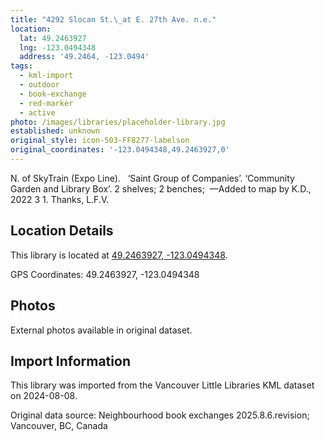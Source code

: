 ```yaml
---
title: "4292 Slocan St.\_at E. 27th Ave. n.e."
location:
  lat: 49.2463927
  lng: -123.0494348
  address: '49.2464, -123.0494'
tags:
  - kml-import
  - outdoor
  - book-exchange
  - red-marker
  - active
photo: /images/libraries/placeholder-library.jpg
established: unknown
original_style: icon-503-FF8277-labelson
original_coordinates: '-123.0494348,49.2463927,0'
---
```

N. of SkyTrain (Expo Line).   
‘Saint Group of Companies’.
 ‘Community Garden and Library Box’.
2 shelves; 2 benches; 
—Added to map by K.D., 2022 3 1. Thanks, L.F.V.  

## Location Details

This library is located at [49.2463927, -123.0494348](https://www.google.com/maps?q=49.2463927,-123.0494348).

GPS Coordinates: 49.2463927, -123.0494348

## Photos

External photos available in original dataset.

## Import Information

This library was imported from the Vancouver Little Libraries KML dataset on 2024-08-08.

Original data source: Neighbourhood book exchanges 2025.8.6.revision; Vancouver, BC, Canada
